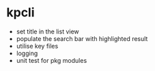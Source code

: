 # kpcli

- set title in the list view
- populate the search bar with highlighted result
- utilise key files
- logging
- unit test for pkg modules
